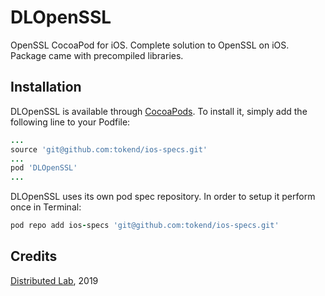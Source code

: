 
# DLOpenSSL

OpenSSL CocoaPod for iOS. Complete solution to OpenSSL on iOS. Package came with precompiled libraries.

## Installation

DLOpenSSL is available through [CocoaPods](http://cocoapods.org). To install
it, simply add the following line to your Podfile:

```ruby
...
source 'git@github.com:tokend/ios-specs.git'
...
pod 'DLOpenSSL'
...
```

DLOpenSSL uses its own pod spec repository. In order to setup it perform once in Terminal:

```ruby
pod repo add ios-specs 'git@github.com:tokend/ios-specs.git'
```

## Credits
<a href="https://distributedlab.com/" target="_blank">Distributed Lab</a>, 2019